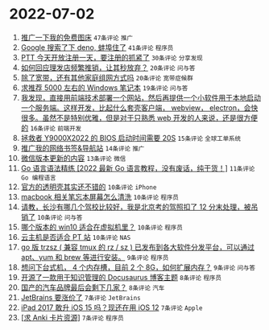 # 2022-07-02

1. [推广一下我的免费图床](https://www.v2ex.com/t/863571) `47条评论` `推广`
1. [Google 搜索了下 deno, 蚌埠住了](https://www.v2ex.com/t/863573) `41条评论` `程序员`
1. [PTT 今天开放注册一天，要注册的抓紧了](https://www.v2ex.com/t/863601) `30条评论` `分享发现`
1. [如何回应理发店频繁推销，让其秒放弃？](https://www.v2ex.com/t/863606) `20条评论` `问与答`
1. [除了宽带，还有其他家庭组网方式吗](https://www.v2ex.com/t/863596) `20条评论` `宽带症候群`
1. [求推荐 5000 左右的 Windows 笔记本](https://www.v2ex.com/t/863572) `19条评论` `问与答`
1. [我发现，直接用前端技术部署一个网站，然后再提供一个小软件用于本地启动一个服务端。这样开发，比起什么套壳客户端， webview， electron，会快很多。虽然不是特别优雅，但是对于只熟悉 web 开发的人来说，还是很方便的](https://www.v2ex.com/t/863576) `16条评论` `前端开发`
1. [拯救者 Y9000X2022 的 BIOS 启动时间需要 20S](https://www.v2ex.com/t/863566) `15条评论` `全球工单系统`
1. [推广我的网络书签&导航站](https://www.v2ex.com/t/863577) `14条评论` `推广`
1. [微信版本更新的内容](https://www.v2ex.com/t/863567) `13条评论` `微信`
1. [Go 语言语法精练 [2022 最新 Go 语言教程，没有废话，纯干货！]](https://www.v2ex.com/t/863575) `11条评论` `Go 编程语言`
1. [官方的透明壳其实还不错的](https://www.v2ex.com/t/863609) `10条评论` `iPhone`
1. [macbook 相关笔忘本屏幕怎么清洗](https://www.v2ex.com/t/863587) `10条评论` `程序员`
1. [请教，长沙有哪几个驾校比较好，我是北京考的驾照扣了 12 分末处理，被吊销了](https://www.v2ex.com/t/863579) `10条评论` `问与答`
1. [哪个版本的 win10 适合在虚拟机里？](https://www.v2ex.com/t/863568) `10条评论` `程序员`
1. [云主机是否适合 PT 站](https://www.v2ex.com/t/863570) `10条评论` `NAS`
1. [go 版 trzsz ( 兼容 tmux 的 rz / sz ) 已发布到各大软件分发平台，可以通过 apt、yum 和 brew 等进行安装。](https://www.v2ex.com/t/863602) `9条评论` `程序员`
1. [想问下台式机， 4 个内存槽，目前 2 个 8G，如何扩展内存？](https://www.v2ex.com/t/863581) `9条评论` `问与答`
1. [开源了一款用于知识管理的 Docusaurus 博客主题](https://www.v2ex.com/t/863618) `8条评论` `程序员`
1. [国产的汽车品牌最后会剩下几家？](https://www.v2ex.com/t/863574) `8条评论` `汽车`
1. [JetBrains 要涨价了](https://www.v2ex.com/t/863595) `7条评论` `JetBrains`
1. [iPad 2017 敢升 iOS 15 吗？现还在用 iOS 12](https://www.v2ex.com/t/863591) `7条评论` `Apple`
1. [[求 Anki 卡片资源]](https://www.v2ex.com/t/863569) `7条评论` `程序员`
